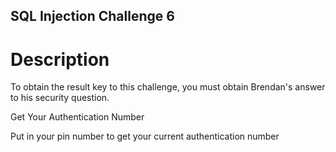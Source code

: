 ## SQL Injection Challenge 6

# Description

To obtain the result key to this challenge, you must obtain Brendan's answer to his security question.

Get Your Authentication Number

Put in your pin number to get your current authentication number
